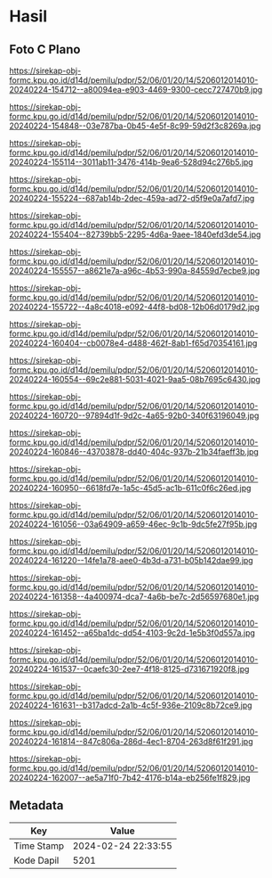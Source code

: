 # Hasil

## Foto C Plano

https://sirekap-obj-formc.kpu.go.id/d14d/pemilu/pdpr/52/06/01/20/14/5206012014010-20240224-154712--a80094ea-e903-4469-9300-cecc727470b9.jpg

https://sirekap-obj-formc.kpu.go.id/d14d/pemilu/pdpr/52/06/01/20/14/5206012014010-20240224-154848--03e787ba-0b45-4e5f-8c99-59d2f3c8269a.jpg

https://sirekap-obj-formc.kpu.go.id/d14d/pemilu/pdpr/52/06/01/20/14/5206012014010-20240224-155114--3011ab11-3476-414b-9ea6-528d94c276b5.jpg

https://sirekap-obj-formc.kpu.go.id/d14d/pemilu/pdpr/52/06/01/20/14/5206012014010-20240224-155224--687ab14b-2dec-459a-ad72-d5f9e0a7afd7.jpg

https://sirekap-obj-formc.kpu.go.id/d14d/pemilu/pdpr/52/06/01/20/14/5206012014010-20240224-155404--82739bb5-2295-4d6a-9aee-1840efd3de54.jpg

https://sirekap-obj-formc.kpu.go.id/d14d/pemilu/pdpr/52/06/01/20/14/5206012014010-20240224-155557--a8621e7a-a96c-4b53-990a-84559d7ecbe9.jpg

https://sirekap-obj-formc.kpu.go.id/d14d/pemilu/pdpr/52/06/01/20/14/5206012014010-20240224-155722--4a8c4018-e092-44f8-bd08-12b06d0179d2.jpg

https://sirekap-obj-formc.kpu.go.id/d14d/pemilu/pdpr/52/06/01/20/14/5206012014010-20240224-160404--cb0078e4-d488-462f-8ab1-f65d70354161.jpg

https://sirekap-obj-formc.kpu.go.id/d14d/pemilu/pdpr/52/06/01/20/14/5206012014010-20240224-160554--69c2e881-5031-4021-9aa5-08b7695c6430.jpg

https://sirekap-obj-formc.kpu.go.id/d14d/pemilu/pdpr/52/06/01/20/14/5206012014010-20240224-160720--97894d1f-9d2c-4a65-92b0-340f63196049.jpg

https://sirekap-obj-formc.kpu.go.id/d14d/pemilu/pdpr/52/06/01/20/14/5206012014010-20240224-160846--43703878-dd40-404c-937b-21b34faeff3b.jpg

https://sirekap-obj-formc.kpu.go.id/d14d/pemilu/pdpr/52/06/01/20/14/5206012014010-20240224-160950--6618fd7e-1a5c-45d5-ac1b-611c0f6c26ed.jpg

https://sirekap-obj-formc.kpu.go.id/d14d/pemilu/pdpr/52/06/01/20/14/5206012014010-20240224-161056--03a64909-a659-46ec-9c1b-9dc5fe27f95b.jpg

https://sirekap-obj-formc.kpu.go.id/d14d/pemilu/pdpr/52/06/01/20/14/5206012014010-20240224-161220--14fe1a78-aee0-4b3d-a731-b05b142dae99.jpg

https://sirekap-obj-formc.kpu.go.id/d14d/pemilu/pdpr/52/06/01/20/14/5206012014010-20240224-161358--4a400974-dca7-4a6b-be7c-2d56597680e1.jpg

https://sirekap-obj-formc.kpu.go.id/d14d/pemilu/pdpr/52/06/01/20/14/5206012014010-20240224-161452--a65ba1dc-dd54-4103-9c2d-1e5b3f0d557a.jpg

https://sirekap-obj-formc.kpu.go.id/d14d/pemilu/pdpr/52/06/01/20/14/5206012014010-20240224-161537--0caefc30-2ee7-4f18-8125-d731671920f8.jpg

https://sirekap-obj-formc.kpu.go.id/d14d/pemilu/pdpr/52/06/01/20/14/5206012014010-20240224-161631--b317adcd-2a1b-4c5f-936e-2109c8b72ce9.jpg

https://sirekap-obj-formc.kpu.go.id/d14d/pemilu/pdpr/52/06/01/20/14/5206012014010-20240224-161814--847c806a-286d-4ec1-8704-263d8f61f291.jpg

https://sirekap-obj-formc.kpu.go.id/d14d/pemilu/pdpr/52/06/01/20/14/5206012014010-20240224-162007--ae5a71f0-7b42-4176-b14a-eb256fe1f829.jpg


## Metadata

| Key        | Value               |
| ---------- | ------------------- |
| Time Stamp | 2024-02-24 22:33:55 |
| Kode Dapil | 5201                |



